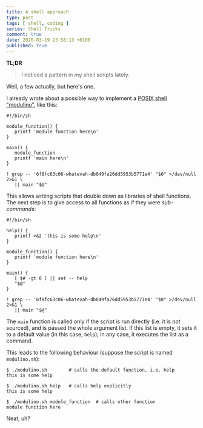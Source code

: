 ```yaml
---
title: A shell approach
type: post
tags: [ shell, coding ]
series: Shell Tricks
comment: true
date: 2020-03-19 23:58:13 +0100
published: true
---
```


**TL;DR**

> I noticed a pattern in my shell scripts lately.

Well, a few actually, but here's one.

I already wrote about a possible way to implement a [POSIX shell
"modulino"][], like this:

```shell
#!/bin/sh

module_function() {
   printf 'module function here\n'
}

main() {
   module_function
   printf 'main here\n'
}

! grep -- '6f8fc63c06-whatevah-db049fa26dd5953b5771e4' "$0" >/dev/null 2>&1 \
   || main "$@"
```

This allows writing scripts that double down as libraries of shell
functions. The next step is to give access to all functions as if they were
*sub-commands*:

```shell
#!/bin/sh

help() {
   printf >&2 'this is some help\n'
}

module_function() {
   printf 'module function here\n'
}

main() {
   [ $# -gt 0 ] || set -- help
   "$@"
}

! grep -- '6f8fc63c06-whatevah-db049fa26dd5953b5771e4' "$0" >/dev/null 2>&1 \
   || main "$@"
```

The `main` function is called only if the script is run directly (i.e. it is
*not* sourced), and is passed the whole argument list. If this list is
empty, it sets it to a default value (in this case, `help`); in any case, it
executes the list as a command.

This leads to the following behaviour (suppose the script is named
`modulino.sh`):

```shell
$ ./modulino.sh        # calls the default function, i.e. help
this is some help

$ ./modulino.sh help   # calls help explicitly 
this is some help

$ ./modulino.sh module_function  # calls other function
module function here
```
Neat, uh?

[POSIX shell "modulino"]: https://gitlab.com/polettix/notechs/snippets/1868379
